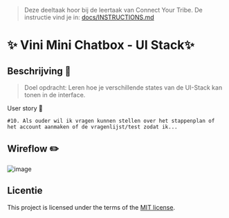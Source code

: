 > Deze deeltaak hoor bij de leertaak van Connect Your Tribe. De instructie vind je in: [docs/INSTRUCTIONS.md](docs/INSTRUCTIONS.md)

# ✨ Vini Mini Chatbox - UI Stack✨

## Beschrijving 📃

> Doel opdracht: Leren hoe je verschillende states van de UI-Stack kan tonen in de interface.

User story 👥

`#10. Als ouder wil ik vragen kunnen stellen over het stappenplan of het account aanmaken of de vragenlijst/test zodat ik...`

## Wireflow ✏️ 

![image](https://github.com/Nazneen05x/connecting-people-ui-stack/assets/112861261/f7521e4c-fa47-47bf-b8cb-974bc6c216c2)


## Licentie

This project is licensed under the terms of the [MIT license](./LICENSE).
